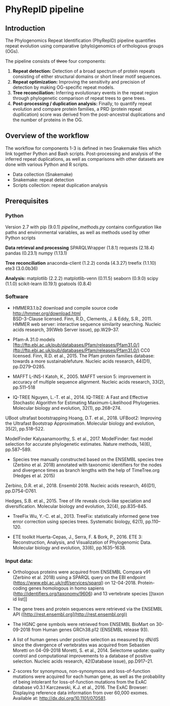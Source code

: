 ﻿# PhyRepID pipeline

## Introduction

The Phylogenomics Repeat Identification 
(PhyRepID) pipeline quantifies repeat evolution using comparative (phylo)genomics of orthologous groups (OGs). 

The pipeline consists of ~~three~~ four components: 

 1. **Repeat detection:** Detection of a broad spectrum of protein repeats consisting of either structural domains or short linear motif sequences.
 2. **Repeat optimization:** Improving the sensitivity and precision of detection by making OG-specific repeat models.
 3. **Tree reconciliation:** Inferring evolutionary events in the repeat region through phylogenetic comparison of repeat trees to gene trees.
 4. **Post-processing / duplication analysis:** Finally, to quantify repeat evolution and compare protein families, a PRD (protein repeat dupllication) score was derived from the post-ancestral duplications and the number of proteins in the OG.

## Overview of the workflow

The workflow for components 1-3 is defined in two Snakemake files which link together Python and Bash scripts. Post-processing and analysis of the inferred repeat duplications, as well as comparisons with other datasets are done with various Python and R scripts. 

 - Data collection (Snakemake)
 - Snakemake: repeat detection
 - Scripts collection: repeat duplication analysis 


## Prerequisites

### Python
Version 2.7 with pip (9.0.1)
 *pipeline\_methods.py*
contains configuration like paths and environmental variables, as well as methods used by other Python scripts

**Data retrieval and processing**
SPARQLWrapper (1.8.1)
requests (2.18.4)
pandas (0.23.1)
numpy (1.13.1)

**Tree reconciliation** 
anaconda-client (1.2.2)
conda (4.3.27)
treefix (1.1.10)
ete3 (3.0.0b36)

**Analysis:**
matplotlib (2.2.2)
matplotlib-venn (0.11.5)
seaborn (0.9.0)
scipy (1.1.0)
scikit-learn (0.19.1)
goatools (0.8.4)

### Software

- HMMER3.1.b2 download and compile source code [http://hmmer.org/download.html  
](http://hmmer.org/download.html) 
BSD-3-Clause licensed.
 Finn, R.D., Clements, J. & Eddy, S.R., 2011. HMMER web server: interactive sequence similarity searching. Nucleic acids research, 39(Web Server issue), pp.W29–37.
 
- Pfam-A 31.0 models [ftp://ftp.ebi.ac.uk/pub/databases/Pfam/releases/Pfam31.0/](ftp://ftp.ebi.ac.uk/pub/databases/Pfam/releases/Pfam31.0/)
CC0 licensed.
Finn, R.D. et al., 2015. The Pfam protein families database: towards a more sustainablefuture. Nucleic acids research, 44(D1), pp.D279–D285.


-   MAFFT L-INS-I 
Katoh, K., 2005. MAFFT version 5: improvement in accuracy of multiple sequence alignment. Nucleic acids research, 33(2), pp.511–518    

  

 -   IQ-TREE 
Nguyen, L.-T. et al., 2014. IQ-TREE: A Fast and Effective Stochastic Algorithm for Estimating Maximum-Likelihood Phylogenies. Molecular biology and evolution, 32(1), pp.268–274.

UBoot ultrafast bootstrapping
Hoang, D.T. et al., 2018. UFBoot2: Improving the Ultrafast Bootstrap Approximation. Molecular biology and evolution, 35(2), pp.518–522.

ModelFinder 
Kalyaanamoorthy, S. et al., 2017. ModelFinder: fast model selection for accurate phylogenetic estimates. Nature methods, 14(6), pp.587–589.
  

-   Species tree manually constructed based on the ENSEMBL species tree (Zerbino et al. 2018) annotated with taxonomic identifiers for the nodes and divergence times as branch lengths with the help of TimeTree.org (Hedges et al. 2015)

Zerbino, D.R. et al., 2018. Ensembl 2018. Nucleic acids research, 46(D1), pp.D754–D761.

Hedges, S.B. et al., 2015. Tree of life reveals clock-like speciation and diversification. Molecular biology and evolution, 32(4), pp.835–845.  

-   TreeFix
Wu, Y.-C. et al., 2013. TreeFix: statistically informed gene tree error correction using species trees. Systematic biology, 62(1), pp.110–120.
  

-   ETE toolkit 
Huerta-Cepas, J., Serra, F. & Bork, P., 2016. ETE 3: Reconstruction, Analysis, and Visualization of Phylogenomic Data. Molecular biology and evolution, 33(6), pp.1635–1638.

### Input data:  

- Orthologous proteins were acquired from ENSEMBL Compara v91 (Zerbino et al. 2018) using a SPARQL query on the EBI endpoint (https://www.ebi.ac.uk/rdf/services/sparql) on 12-04-2018. Protein-coding genes homologous in homo sapiens (http://identifiers.org/taxonomy/9606) and 13 vertebrate species [[taxon id list]]
  
- The gene trees and protein sequences were retrieved via the ENSEMBL API ([http://rest.ensembl.org](http://rest.ensembl.org))
  
- The HGNC gene symbols were retrieved from ENSEMBL BioMart on 30-09-2018 from Human genes GRCh38.p12 (ENSEMBL release 93).

 
- A list of human genes under positive selection as measured by dN/dS since the divergence of vertebrates was acquired from Sebastien Moretti on 04-09-2018
Moretti, S. et al., 2014. Selectome update: quality control and computational improvements to a database of positive selection. Nucleic acids research, 42(Database issue), pp.D917–21.

  

- Z-scores for synonymous, non-synonymous and loss-of-function mutations were acquired for each human gene, as well as the probability of being intolerant for loss-of-function mutations from the ExAC database v0.3.1 
Karczewski, K.J. et al., 2016. The ExAC Browser: Displaying reference data information from over 60,000 exomes. Available at: http://dx.doi.org/10.1101/070581.


